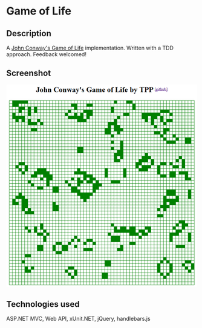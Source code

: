 Game of Life
============

Description
-----------

A [John Conway's Game of Life](http://en.wikipedia.org/wiki/Conway%27s_Game_of_Life) implementation. Written with a TDD approach. Feedback welcomed!

Screenshot
----------

![Screenshot](screenshot.png)


Technologies used
-----------------

ASP.NET MVC, Web API, xUnit.NET, jQuery, handlebars.js